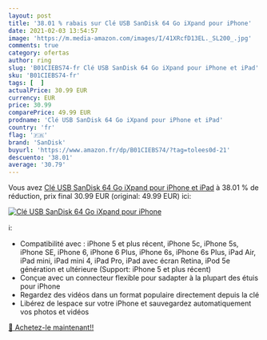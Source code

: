 ```yaml
---
layout: post
title: '38.01 % rabais sur Clé USB SanDisk 64 Go iXpand pour iPhone'
date: 2021-02-03 13:54:57
image: 'https://m.media-amazon.com/images/I/41XRcfD13EL._SL200_.jpg'
comments: true
category: ofertas
author: ring
slug: 'B01CIEBS74-fr Clé USB SanDisk 64 Go iXpand pour iPhone et iPad'
sku: 'B01CIEBS74-fr'
tags: [  ]
actualPrice: 30.99 EUR
currency: EUR
price: 30.99
comparePrice: 49.99 EUR
prodname: 'Clé USB SanDisk 64 Go iXpand pour iPhone et iPad'
country: 'fr'
flag: '🇫🇷'
brand: 'SanDisk'
buyurl: 'https://www.amazon.fr/dp/B01CIEBS74/?tag=tolees0d-21'
descuento: '38.01'
average: '30.79'
---
```


Vous avez [Clé USB SanDisk 64 Go iXpand pour iPhone et iPad](https://www.amazon.fr/dp/B01CIEBS74/?tag=tolees0d-21)  à  38.01 % de réduction, prix final  30.99 EUR (original: 49.99 EUR) ici:

[![Clé USB SanDisk 64 Go iXpand pour iPhone](https://m.media-amazon.com/images/I/41XRcfD13EL._SL200_.jpg)](https://www.amazon.fr/dp/B01CIEBS74/?tag=tolees0d-21)

ℹ️:

- Compatibilité avec : iPhone 5 et plus récent, iPhone 5c, iPhone 5s, iPhone SE, iPhone 6, iPhone 6 Plus, iPhone 6s, iPhone 6s Plus, iPad Air, iPad mini, iPad mini 4, iPad Pro, iPad avec écran Retina, iPod 5e génération et ultérieure (Support: iPhone 5 et plus récent)
- Conçue avec un connecteur flexible pour sadapter à la plupart des étuis pour iPhone
- Regardez des vidéos dans un format populaire directement depuis la clé
- Libérez de lespace sur votre iPhone et sauvegardez automatiquement vos photos et vidéos

[🛒 Achetez-le maintenant!!](https://www.amazon.fr/dp/B01CIEBS74/?tag=tolees0d-21)
